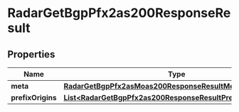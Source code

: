

# RadarGetBgpPfx2as200ResponseResult


## Properties

| Name | Type | Description | Notes |
|------------ | ------------- | ------------- | -------------|
|**meta** | [**RadarGetBgpPfx2asMoas200ResponseResultMeta**](RadarGetBgpPfx2asMoas200ResponseResultMeta.md) |  |  |
|**prefixOrigins** | [**List&lt;RadarGetBgpPfx2as200ResponseResultPrefixOriginsInner&gt;**](RadarGetBgpPfx2as200ResponseResultPrefixOriginsInner.md) |  |  |




